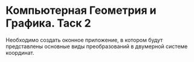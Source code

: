 # Компьютерная Геометрия и Графика. Таск 2

Необходимо создать оконное приложение, в котором будут представлены основные виды преобразований в двумерной системе координат.
